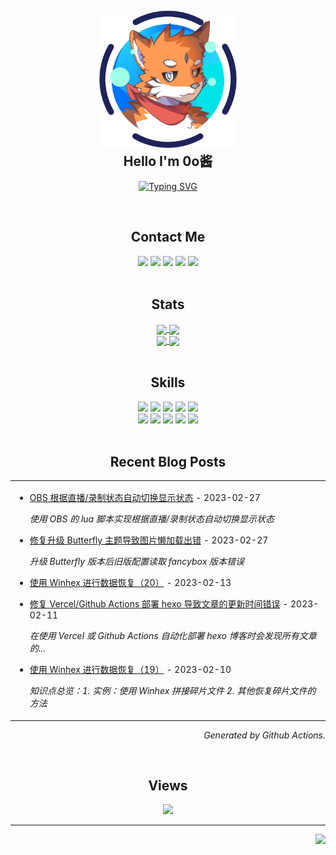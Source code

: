 <h2 align="center">
    <a href="#">
        <img src="./avatar.svg" width="220" />
        <br/>
    </a>
    Hello I'm 0o酱
</h2>

<p align="center">
    <a href="https://blog.im0o.top/">
        <img src="https://readme-typing-svg.demolab.com?font=ZCOOL+KuaiLe&weight=500&pause=1000&color=F47F2C&center=true&vCenter=true&width=500&lines=%E5%85%89%E9%98%B4%E5%A6%82%E6%A2%A6%EF%BC%8C%E6%98%A8%E6%97%A5%E9%9A%8F%E9%A3%8E;Time+passes+like+a+dream%2C;yesterday+fades+away." alt="Typing SVG" />
    </a>
</p>

<br />
<div align="center">
    <h2>Contact Me</h2>
    <a href="https://github.com/0ojixueseno0"><img src="https://img.shields.io/badge/-@0ojixueseno0-%23181717?style=flat-square&logo=github" /></a>
    <a href="https://t.me/jz0ojiang"><img src="https://img.shields.io/badge/-@jz0ojiang-%23181717?style=flat-square&logo=telegram" /></a>
    <a href="https://twitter.com/@jz0ojiang"><img src="https://img.shields.io/badge/-@Jz0ojiang-%23181717?style=flat-square&logo=twitter" /></a>
    <a href="mailto:hi@im0o.top"><img src="https://img.shields.io/badge/hi@im0o.top-%23181717?style=flat-square&logo=mail.ru" /></a>
    <a href="https://im0o.top"><img src="https://img.shields.io/website?color=181717&label=Site&style=flat-square&up_message=im0o.top&url=https%3A%2F%2Fim0o.top" /></a>
</div>

<br />
<div align="center">
<h2>Stats</h2>
<a href="#">
<picture>
    <source 
    srcset="https://github-readme-activity-graph.cyclic.app/graph?username=0ojixueseno0&theme=github-dark&custom_title=My%20Activity%20Graph&hide_border=true&bg_color=0D1117"
    media="(prefers-color-scheme: dark)"
    />
    <source
    srcset="https://github-readme-activity-graph.cyclic.app/graph?username=0ojixueseno0&theme=github-light&custom_title=My%20Activity%20Graph&hide_border=true"
    media="(prefers-color-scheme: light), (prefers-color-scheme: no-preference)"
    />
    <img src="https://github-readme-activity-graph.cyclic.app/graph?username=0ojixueseno0&theme=github-light" align="center" height="150em" />
</picture>
</a>
<a href="#">
<picture>
    <source srcset="https://readmestats-0ojixueseno0.vercel.app/api/top-langs/?username=0ojixueseno0&langs_count=8&hide=html%2Ccss%2Cjavascript&layout=compact&bg_color=0D1117&title_color=fff&text_color=fff&count_private=true&hide_border=true&theme=github-dark" media="(prefers-color-scheme: dark)" />
    <source srcset="https://readmestats-0ojixueseno0.vercel.app/api/top-langs/?username=0ojixueseno0&langs_count=8&hide=html%2Ccss%2Cjavascript&layout=compact&count_private=true&hide_border=true" media="(prefers-color-scheme: light), (prefers-color-scheme: no-preference)"
    />
    <img align="center" height="150em" src="https://readmestats-0ojixueseno0.vercel.app/api/top-langs/?username=0ojixueseno0&langs_count=8&hide=html%2Ccss%2Cjavascript&layout=compact&bg_color=0D1117&title_color=fff&text_color=fff&count_private=true&hide_border=true&theme=github-dark" />
</picture>
</a>
<br />
<a href="#">
<picture>
    <source 
    srcset="https://readmestats-0ojixueseno0.vercel.app/api?username=0ojixueseno0&layout=compact&bg_color=0D1117&title_color=fff&text_color=fff&icon_color=fff&show_icons=true&count_private=true&hide_border=true&theme=github-dark"
    media="(prefers-color-scheme: dark)"
    />
    <source
    srcset="https://readmestats-0ojixueseno0.vercel.app/api?username=0ojixueseno0&layout=compact&show_icons=true&count_private=true&hide_border=true"
    media="(prefers-color-scheme: light), (prefers-color-scheme: no-preference)"
    />
    <img src="https://readmestats-0ojixueseno0.vercel.app/api?username=0ojixueseno0&layout=compact&bg_color=0D1117&title_color=fff&text_color=fff&icon_color=fff&show_icons=true&count_private=true&hide_border=true&theme=github-dark" align="center" height="150em" />
</picture>
</a>
<a href="#">
<picture>
    <source 
    srcset="https://readmestats-0ojixueseno0.vercel.app/api/wakatime?username=@jz0ojiang&langs_count=8&bg_color=0D1117&title_color=2C82FF&text_color=FEFFF8&icon_color=fff&count_private=true&hide_border=true&theme=github-dark"
    media="(prefers-color-scheme: dark)"
    />
    <source
    srcset="https://readmestats-0ojixueseno0.vercel.app/api/wakatime?username=@jz0ojiang&langs_count=8&count_private=true&hide_border=true"
    media="(prefers-color-scheme: light), (prefers-color-scheme: no-preference)"
    />
    <img align="center" height="150em" src="https://readmestats-0ojixueseno0.vercel.app/api/wakatime?username=@jz0ojiang&langs_count=8&bg_color=0D1117&title_color=2C82FF&text_color=FEFFF8&icon_color=fff&count_private=true&hide_border=true&theme=github-dark" />
</picture>
</a>
</div>

<br />
<div align="center">
    <h2>Skills</h2>
    <img src="https://img.shields.io/badge/Vue.js-35495E?style=for-the-badge&logo=vuedotjs&logoColor=4FC08D" />
    <img src="https://img.shields.io/badge/Vite-B73BFE?style=for-the-badge&logo=vite&logoColor=FFD62E" />
    <img src="https://img.shields.io/badge/Svelte-4A4A55?style=for-the-badge&logo=svelte&logoColor=FF3E00" />
    <img src="https://img.shields.io/badge/Node.js-339933?style=for-the-badge&logo=nodedotjs&logoColor=white" />
    <img src="https://img.shields.io/badge/Hexo-0E83CD?style=for-the-badge&logo=hexo&logoColor=white" />
    <br />
    <img src="https://img.shields.io/badge/Go-478CBF?style=for-the-badge&logo=Go&logoColor=white" />
    <img src="https://img.shields.io/badge/Python-FFD43B?style=for-the-badge&logo=python&logoColor=blue" />
    <img src="https://img.shields.io/badge/Pug-E3C29B?style=for-the-badge&logo=pug&logoColor=black" />
    <img src="https://img.shields.io/badge/Nim-FF4500?style=for-the-badge&logo=nim&logoColor=black" />
    <img src="https://img.shields.io/badge/TypeScript-007ACC?style=for-the-badge&logo=typescript&logoColor=white" />
</div>

<br />
<div align="center">
<h2>Recent Blog Posts</h2>
<table><tr>
<td align="left">

<!-- latest_posts starts -->
- [OBS 根据直播/录制状态自动切换显示状态](https://blog.im0o.top/posts/7d6e8633.html) - 2023-02-27

  *使用 OBS 的 lua 脚本实现根据直播/录制状态自动切换显示状态*

- [修复升级 Butterfly 主题导致图片懒加载出错](https://blog.im0o.top/posts/77575a6d.html) - 2023-02-27

  *升级 Butterfly 版本后旧版配置读取 fancybox 版本错误*

- [使用 Winhex 进行数据恢复（20）](https://blog.im0o.top/posts/c2cb4ae6.html) - 2023-02-13

- [修复 Vercel/Github Actions 部署 hexo 导致文章的更新时间错误](https://blog.im0o.top/posts/c6d9de72.html) - 2023-02-11

  *在使用 Vercel 或 Github Actions 自动化部署 hexo 博客时会发现所有文章的...*

- [使用 Winhex 进行数据恢复（19）](https://blog.im0o.top/posts/f8637fbc.html) - 2023-02-10

  *知识点总览：1. 实例：使用 Winhex 拼接碎片文件 2. 其他恢复碎片文件的方法*
<!-- latest_posts ends -->

</td>
</tr></table>
<p align="right"><i>Generated by Github Actions.</i></p>
</div>

<br />
<div align="center">
    <h2>Views</h2>
    <img src="https://visitor-badge.deta.dev/badge?page_id=github-com-0ojixueseno0" />
</div>

-----

<div align="right">
<img src="https://github.com/0ojixueseno0/0ojixueseno0/workflows/Build%20README/badge.svg" />
</div>
